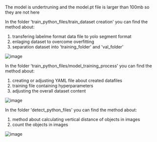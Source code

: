 The model is undertruning and the model.pt file is larger than 100mb so they are not here

In the folder 'train_python_files/train_dataset creation' you can find the method about: 
  1.  transfering labelme format data file to yolo segment format
  2.  enlaging dataset to overcome overfitting
  3.  separation dataset into 'training_folder' and 'val_folder'
     
![image](https://github.com/user-attachments/assets/7fde07c4-5802-4c57-ba94-09bcbbe700f8)

In the folder 'train_python_files/model_training_process' you can find the method about:
  1.  creating or adjusting YAML file about created datafiles
  2.  training file containing hyperparameters
  3.  adjusting the overall dataset content

![image](https://github.com/user-attachments/assets/916a1a1e-61fb-43c1-86ad-be98b5176c14)

In the folder 'detect_python_files' you can find the method about:
  1. method about calculating vertical distance of objects in images
  2. count the objects in images

![image](https://github.com/user-attachments/assets/f4d20d21-be6a-4cd2-b0dc-f1aad42fc159)

